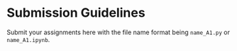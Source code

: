 # Submission Guidelines

Submit your assignments here with the file name format being ```name_A1.py``` or ```name_A1.ipynb```.
